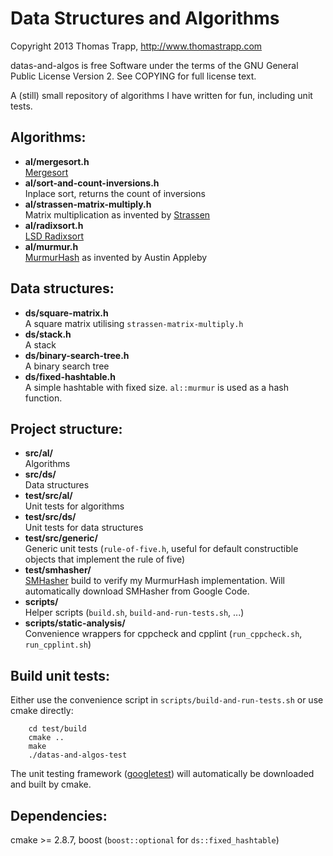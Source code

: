 Data Structures and Algorithms
===============================

Copyright 2013 Thomas Trapp, http://www.thomastrapp.com

datas-and-algos is free Software under the terms of the GNU General Public License
Version 2. See COPYING for full license text.

A (still) small repository of algorithms I have written for fun, including unit tests.

Algorithms:
------------
- **al/mergesort.h**  
  [Mergesort](http://en.wikipedia.org/wiki/Mergesort "Wikipedia: Mergesort")
- **al/sort-and-count-inversions.h**  
  Inplace sort, returns the count of inversions
- **al/strassen-matrix-multiply.h**  
  Matrix multiplication as invented by [Strassen](http://en.wikipedia.org/wiki/Strassen_algorithm "Wikipedia: Strassen algorithm")
- **al/radixsort.h**  
  [LSD Radixsort](http://en.wikipedia.org/wiki/Radix_sort#Least_significant_digit_radix_sorts "Wikipedia: Radixsort")
- **al/murmur.h**   
  [MurmurHash](http://en.wikipedia.org/wiki/MurmurHash#Algorithm "Wikipedia: MurmurHash") as invented by Austin Appleby

Data structures:
-----------------
- **ds/square-matrix.h**  
  A square matrix utilising `strassen-matrix-multiply.h`
- **ds/stack.h**  
  A stack
- **ds/binary-search-tree.h**  
  A binary search tree
- **ds/fixed-hashtable.h**   
  A simple hashtable with fixed size. `al::murmur` is used as a hash function.

Project structure:
-------------------
- **src/al/**    
  Algorithms
- **src/ds/**    
  Data structures
- **test/src/al/**    
  Unit tests for algorithms
- **test/src/ds/**    
  Unit tests for data structures
- **test/src/generic/**    
  Generic unit tests (`rule-of-five.h`, useful for default constructible objects that implement the rule of five)
- **test/smhasher/**    
  [SMHasher](http://code.google.com/p/smhasher/ "Google Code: SMHasher") build to verify my MurmurHash implementation. Will automatically download SMHasher from Google Code.
- **scripts/**    
  Helper scripts (`build.sh`, `build-and-run-tests.sh`, ...)
- **scripts/static-analysis/**    
  Convenience wrappers for cppcheck and cpplint (`run_cppcheck.sh`, `run_cpplint.sh`)

Build unit tests:
------------------
Either use the convenience script in `scripts/build-and-run-tests.sh` or use cmake directly:
        
        cd test/build
        cmake ..
        make
        ./datas-and-algos-test
        
The unit testing framework ([googletest](http://code.google.com/p/googletest/ "Google Code: googletest")) will automatically be downloaded and built by cmake.

Dependencies:
--------------
cmake >= 2.8.7, boost (`boost::optional` for `ds::fixed_hashtable`)

